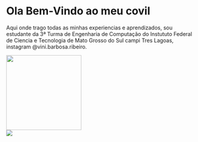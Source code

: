 <h1>Ola Bem-Vindo ao meu covil</h1>

<body>
  <div>
    <p>
    Aqui onde trago todas as minhas experiencias e aprendizados, sou estudante da 3ª Turma de Engenharia de Computação do Instututo Federal de Ciencia e      Tecnologia de Mato Grosso do Sul campi Tres Lagoas, instagram @vini.barbosa.ribeiro.
    </p>
  </div>
</body>

<div>

<img src="https://gifs.eco.br/wp-content/uploads/2021/09/gifs-de-anime-sad-boy-2.gif" width="200px"/>

</div>

<a href="https://www.instagram.com/vini.barbosa.ribeiro/" alt="Instagram" target="_blank">
  <img src="https://img.shields.io/badge/-Instagram-DF0174?style=for-the-badge&labelColor=DF0174&logo=instagram&logoColor=white&link=https://www.instagram.com/head"></a>
